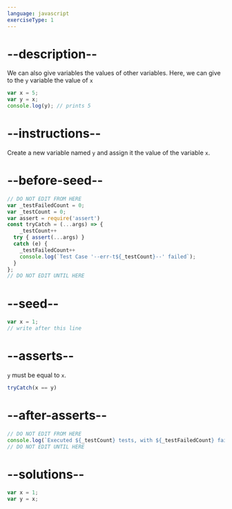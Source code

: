 ```yaml
---
language: javascript
exerciseType: 1
---
```


# --description--

We can also give variables the values of other variables.
Here, we can give to the `y` variable the value of `x`
```javascript
var x = 5;
var y = x;
console.log(y); // prints 5
```

# --instructions--

Create a new variable named `y` and assign it the value of the variable `x`.

# --before-seed--

```javascript
// DO NOT EDIT FROM HERE
var _testFailedCount = 0;
var _testCount = 0;
var assert = require('assert')
const tryCatch = (...args) => {
	_testCount++
  try { assert(...args) }
  catch (e) {
    _testFailedCount++
    console.log(`Test Case '--err-t${_testCount}--' failed`);
  }
};
// DO NOT EDIT UNTIL HERE
```

# --seed--

```javascript
var x = 1;
// write after this line
```

# --asserts--

`y` must be equal to `x`.

```javascript
tryCatch(x == y)
```

# --after-asserts--

```javascript
// DO NOT EDIT FROM HERE 
console.log(`Executed ${_testCount} tests, with ${_testFailedCount} failures`);
// DO NOT EDIT UNTIL HERE
```

# --solutions--

```javascript
var x = 1;
var y = x;
```
